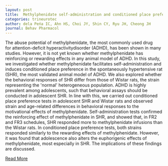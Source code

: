 ```yaml
---
layout: post
title:  Methylphenidate self-administration and conditioned place preference in an animal model of attention-deficit hyperactivity disorder the spontaneously hypertensive rat
categories: trineurotec
author: dela Peńa IC, Ahn HS, Choi JY, Shin CY, Ryu JH, Cheong JH
journal: Behav Pharmacol
---
```


The abuse potential of methylphenidate, the most commonly used drug for attention-deficit hyperactivitydisorder (ADHD), has been shown in many studies. However, it is not yet known whether methylphenidate has reinforcing or rewarding effects in any animal model of ADHD. In this study, we investigated whether methylphenidate facilitates self-administration and induces conditioned place preference in the spontaneously hypertensive rat (SHR), the most validated animal model of ADHD. We also explored whether the behavioral responses of SHR differ from those of Wistar rats, the strain representing the 'normal' heterogeneous population. ADHD is highly prevalent among adolescents, such that behavioral assays should be conducted in adolescent SHR. In line with this, we carried out conditioned place preference tests in adolescent SHR and Wistar rats and observed strain and age-related differences in behavioral responses to the motivational effects of methylphenidate. Self-administration tests confirmed the reinforcing effect of methylphenidate in SHR, and showed that, in FR2 and FR3 schedules, SHR responded more to methylphenidate infusions than the Wistar rats. In conditioned place preference tests, both strains responded similarly to the rewarding effects of methylphenidate. However, it was found that adolescence also alters the euphorigenic effects of methylphenidate, most especially in SHR. The implications of these findings are discussed.[Read More](https://www.ncbi.nlm.nih.gov/pubmed/?term=Methylphenidate+self-administration+and+conditioned+place+preference+in+an+animal+model+of+attention-deficit+hyperactivity+disorder%3A+the+spontaneously+hypertensive+rat.)
